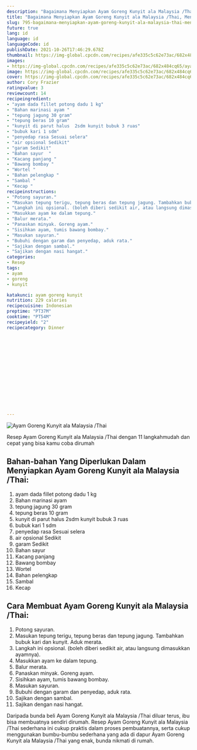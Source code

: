 ```yaml
---
description: "Bagaimana Menyiapkan Ayam Goreng Kunyit ala Malaysia /Thai, Menggugah Selera"
title: "Bagaimana Menyiapkan Ayam Goreng Kunyit ala Malaysia /Thai, Menggugah Selera"
slug: 795-bagaimana-menyiapkan-ayam-goreng-kunyit-ala-malaysia-thai-menggugah-selera
future: true
lang: id
language: id
languageCode: id
publishDate: 2021-10-26T17:46:29.678Z 
thumbnail: https://img-global.cpcdn.com/recipes/afe335c5c62e73ac/682x484cq65/ayam-goreng-kunyit-ala-malaysia-thai-foto-resep-utama.png
images:
- https://img-global.cpcdn.com/recipes/afe335c5c62e73ac/682x484cq65/ayam-goreng-kunyit-ala-malaysia-thai-foto-resep-utama.png
image: https://img-global.cpcdn.com/recipes/afe335c5c62e73ac/682x484cq65/ayam-goreng-kunyit-ala-malaysia-thai-foto-resep-utama.png
cover: https://img-global.cpcdn.com/recipes/afe335c5c62e73ac/682x484cq65/ayam-goreng-kunyit-ala-malaysia-thai-foto-resep-utama.png
author: Cory Frazier
ratingvalue: 3
reviewcount: 14
recipeingredient:
- "ayam dada fillet potong dadu 1 kg"
- "Bahan marinasi ayam "
- "tepung jagung 30 gram"
- "tepung beras 10 gram"
- "kunyit di parut halus  2sdm kunyit bubuk 3 ruas"
- "bubuk kari 1 sdm"
- "penyedap rasa Sesuai selera"
- "air opsional Sedikit"
- "garam Sedikit"
- "Bahan sayur  "
- "Kacang panjang "
- "Bawang bombay "
- "Wortel "
- "Bahan pelengkap "
- "Sambal "
- "Kecap "
recipeinstructions:
- "Potong sayuran."
- "Masukan tepung terigu, tepung beras dan tepung jagung. Tambahkan bubuk kari dan kunyit. Aduk merata."
- "Langkah ini opsional. (boleh diberi sedikit air, atau langsung dimasukkan ayamnya)."
- "Masukkan ayam ke dalam tepung."
- "Balur merata."
- "Panaskan minyak. Goreng ayam."
- "Sisihkan ayam, tumis bawang bombay."
- "Masukan sayuran."
- "Bubuhi dengan garam dan penyedap, aduk rata."
- "Sajikan dengan sambal."
- "Sajikan dengan nasi hangat."
categories:
- Resep
tags:
- ayam
- goreng
- kunyit

katakunci: ayam goreng kunyit 
nutrition: 229 calories
recipecuisine: Indonesian
preptime: "PT37M"
cooktime: "PT54M"
recipeyield: "2"
recipecategory: Dinner


     
    
    
    
    
    
    
    
    
    
    
      
    
---
```



![Ayam Goreng Kunyit ala Malaysia /Thai](https://img-global.cpcdn.com/recipes/afe335c5c62e73ac/682x484cq65/ayam-goreng-kunyit-ala-malaysia-thai-foto-resep-utama.png)

Resep Ayam Goreng Kunyit ala Malaysia /Thai    dengan 11 langkahmudah dan cepat yang bisa kamu coba dirumah

<!--inarticleads1-->

## Bahan-bahan Yang Diperlukan Dalam Menyiapkan Ayam Goreng Kunyit ala Malaysia /Thai:

1. ayam dada fillet potong dadu 1 kg
1. Bahan marinasi ayam 
1. tepung jagung 30 gram
1. tepung beras 10 gram
1. kunyit di parut halus  2sdm kunyit bubuk 3 ruas
1. bubuk kari 1 sdm
1. penyedap rasa Sesuai selera
1. air opsional Sedikit
1. garam Sedikit
1. Bahan sayur  
1. Kacang panjang 
1. Bawang bombay 
1. Wortel 
1. Bahan pelengkap 
1. Sambal 
1. Kecap 



<!--inarticleads2-->

## Cara Membuat Ayam Goreng Kunyit ala Malaysia /Thai:

1. Potong sayuran.
1. Masukan tepung terigu, tepung beras dan tepung jagung. Tambahkan bubuk kari dan kunyit. Aduk merata.
1. Langkah ini opsional. (boleh diberi sedikit air, atau langsung dimasukkan ayamnya).
1. Masukkan ayam ke dalam tepung.
1. Balur merata.
1. Panaskan minyak. Goreng ayam.
1. Sisihkan ayam, tumis bawang bombay.
1. Masukan sayuran.
1. Bubuhi dengan garam dan penyedap, aduk rata.
1. Sajikan dengan sambal.
1. Sajikan dengan nasi hangat.




Daripada bunda beli  Ayam Goreng Kunyit ala Malaysia /Thai  diluar terus, ibu  bisa membuatnya sendiri dirumah. Resep  Ayam Goreng Kunyit ala Malaysia /Thai  sederhana ini cukup praktis dalam proses pembuatannya, serta cukup menggunakan bumbu-bumbu sederhana yang ada di dapur  Ayam Goreng Kunyit ala Malaysia /Thai  yang enak, bunda nikmati di rumah.
